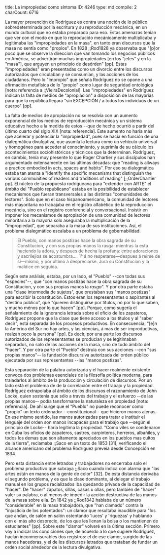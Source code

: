 title:          La impropiedad como síntoma
ID:             4246
type:           md
compile:        2
charCount:      6716


La mayor prevención de Rodríguez es contra una noción de lo público sobredeterminada por la escritura y su reproducción mecánica, en un mundo cultural que no estaba preparado para eso. Estas amenazas tenían que ver con el modo en que lo reproducido mecánicamente multiplicaba y legitimaba las "impropiedades en la masa", en tanto eran discursos que la masa no sentía como "propios". En 1828 ;;Rod1828 ya observaba que "[p]or poco que se observe la direccion que van tomando los negocios públicos en América, se advertirán muchas impropiedades [en los "jefes" y en la "masa"], que arguyen un principio de desórden" [pp]. Estas "impropiedades" eran presentadas como un divorcio entre los discursos autorizados que circulaban y se consumían, y las acciones de los ciudadanos. Pero lo "impropio" que señala Rodríguez no se opone a una afirmación metafísica de lo "propio" como lugar de seguridad ontológica [nota: referencia a ;;VieiraDecolonial]. Las "impropiedades" en Rodríguez indican la falta de medios de "apropiación" a disposición de las mayorías para que la república llegara "sin EXCEPCIÓN / a todos los individuos de un cuerpo" [pp]. 

La falta de medios de apropiación no se resolvía con un aumento exponencial de los medios de reproducción mecánica y un sistema educativo hecho a la medida de estos --que de hecho ocurrió a partir del último cuarto del siglo XIX [nota: referencia]. Este aumento no haría más que acelerar y potenciar la "impropiedad", pues se hacía en función de una dialegmática divulgativa, que asumía la lectura como un vehículo universal y homogéneo para acceder al conocimiento, y suprimía de su cálculo los acontecimientos sociohistóricos y técnicos que la determinan. Rodríguez, en cambio, tenía muy presente lo que Roger Chartier y sus discípulos han argumentado extensamente en las últimas décadas: que "reading is allways a practice embodied in acts, spaces and habits". Por eso su dialegmática estaba tan atenta a "identify the specific mecanisms that distinguish the various communities of readers and traditions of reading" [;;OrderChartier pp]. El núcleo de la propuesta rodrigueana para "extender con ARTE" el ámbito del "Pueblo republicano" estaba en la posibilidad de establecer mecanismos que fueran transversales a las distintas "comunidades de lectores". Solo que en el caso hispanoamericano, la comunidad de lectores más mayoritaria no trabajaba en el registro alfabético de la reproducción mecáncia, sino en el registro conferencial y conversacional. Insistir en imponer los mecanismos de apropiación de una comunidad de lectores minoritaria a la mayoría solo aseguraba la multiplicación de la "impropiedad", que separaba a la masa de sus instituciones. Así, el problema dialegmático escalaba a un problema de gobernabilidad. 

>El Pueblo, con manos postizas hace la obra sagrada de su Constitucion, y con sus propias manos la rasga: mientras la está haciendo la adora, y despues de hecha la profana: entre adoraciones y sacrilejios se acostumbra.... 1° á no respetarse—despues á reirse de sí—mismo, y por último á despreciarse. Jura su Constitucion y la maldice en seguida. 

Según este análisis, estaba, por un lado, el "Pueblo" --con todas sus "especies"--, que "con manos postizas hace la obra sagrada de su Constitucion, y con sus propias manos la *rasga*". Y por otra parte estaba una "clase intermedia de sujetos", que prestaban sus "manos postizas" para escribir la constitución. Estos eran los representantes o aspirantes al "destino público", que "quieren distinguirse por títulos, nó por lo que saben, y mucho ménos por lo que hacen" [pp]. Porque, como sugería el señalamiento de la ignorancia letrada sobre el oficio de los zapateros, Rodríguez propone que la clase que tiene acceso a los títulos y al "saber decir", está separada de los procesos productivos. En consecuencia, "[e]n la América del Sur no hay artes, y las ciencias, á mas de ser improductivas, realzan poco la persona" [pp]. Es decir, por una parte los discursos autorizados de los representantes se producían y se legitimaban separados, no solo de las acciones de la masa, sino de todo ámbito del "hacer".  Y por otra parte el "Pueblo" destruía con sus acciones --con "sus propias manos"-- la fundación discursiva autorizada del orden público ejecutada por sus representantes --las "manos postizas". 

Esta separación de la palabra autorizada y el hacer realmente existente convoca dos problemas esenciales de la filosofía política moderna, para traladarlos al ámbito de la producción y circulación de discursos. Por un lado está el problema de de la correlación entre el trabajo y la propiedad. Rodríguez extrapolaba al ámbito de los discursos el razonamiento de John Locke, quien sostenía que sólo a través del trabajo y el esfuerzo --de las propias manos-- podía tansformarse la naturaleza en propiedad [nota: referencia]. De ahí surge que el "Pueblo" no puede reconocer como "propio" un texto ordenador --constitucional-- que hicieron manos ajenas. En ese mismo sentido, las manos autorizadas para tratar e instituir el lenguaje del orden son manos incapaces para el trabajo que --según el principio de Locke-- haría legítima la propiedad. "Como viles se condenaron en Cuba los oficios de zapateros, sastres, carpinteros, herreros, albañiles, y todos los demas que son altamente apreciados en los pueblos mas cultos de la tierra", reclamaba ;;Saco en un texto de 1853 [31], verificando el alcance americano del problema Rodríguez preveía desde Concepción en 1834. 

Pero esta distancia entre letrados y trabajadores no encerraba solo el problema productivo que subraya ;;Saco cuando indica con alarma que "las artes están en manos de la gente de color" [32]. De esta distancia derivaba el segundo problema, y es que la clase dominante, al delegar el trabajo manual en los grupos racializados iba quedando privada de la capacidad de "hacer". De "hacer" zapatos, sillas, casas u ollas, pero también de "hacer" valer su palabra, o al menos de impedir la acción destructiva de las manos de la masa sobre ella. En 1842 ya ;;Rod1842 hablaba de un número "considerable" en la masa trabajadora, que "han clamado" contra la "injusticia de los potentados": un clamor que resultaba inaudible para "los que andan, de salón en salón ostentando 'luces' y 'riquezas' y hablando con el más alto desprecio, de los que les llenan la bolsa o los mantienen de estudiantes" [pp]. Sobre este "clamor" volveré en la última sección. Primero voy a indicar las condiciones que, de acuerdo a lo que sugiere Rodríguez, hacían inconmensurables dos registros: el de ese clamor, surgido de las manos hacedoras, y el de  los discursos letrados que trataban de fundar un orden social alrededor de la lectura divulgativa.